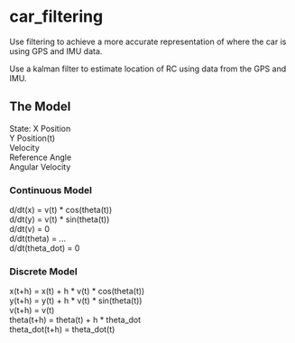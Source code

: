 # car_filtering
Use filtering to achieve a more accurate representation of where the car is using GPS and IMU data. 

Use a kalman filter to estimate location of RC using data from the GPS and IMU. 

## The Model
State: X Position  
       Y Position(t)  
       Velocity  
       Reference Angle  
       Angular Velocity  
       
### Continuous Model
d/dt(x) = v(t) * cos(theta(t))  
d/dt(y) = v(t) * sin(theta(t))  
d/dt(v) = 0  
d/dt(theta) = ...  
d/dt(theta_dot) = 0  

### Discrete Model
x(t+h) = x(t) + h * v(t) * cos(theta(t))  
y(t+h) = y(t) + h * v(t) * sin(theta(t))  
v(t+h) = v(t)  
theta(t+h) = theta(t) + h * theta_dot  
theta_dot(t+h) = theta_dot(t)  

